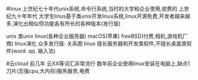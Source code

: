 #linux
上世纪七十年代unix系统,命令行系统,当时的大学和企业使用,收费的
上世纪九十年年代 大学生linus基于类unix开发linux系统,linux开源免费,开发者越来越多,演化出相似但功能各有所长的各种版本(发行版)

unix
类unix   linux(各种企业服务器)    macOS(苹果)    freeBSD(付费,相机,游戏机厂商)
linux演化  众多发行版:  关系图
linux 擅长服务器和开发类软件,不擅长桌面类软件(word .qq .输入法)


#云cloud
前几年 云XX等词汇非常流行
数年前企业使用linux安装在电脑上,缺点1 刀片(志强cpu,大内存)服务器贵,电费